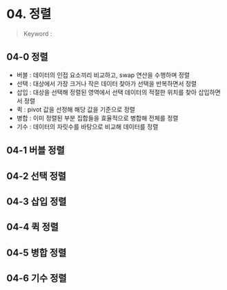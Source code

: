 # 04. 정렬
> Keyword : 

## 04-0 정렬
- 버블 : 데이터의 인접 요소끼리 비교하고, swap 연산을 수행하며 정렬
- 선택 : 대상에서 가장 크거나 작은 데이터 찾아가 선택을 반복하면서 정렬
- 삽입 : 대상을 선택해 정렬된 영역에서 선택 데이터의 적절한 위치를 찾아 삽입하면서 정렬
- 퀵 : pivot 값을 선정해 해당 값을 기준으로 정렬
- 병합 : 이미 정렬된 부분 집합들을 효율적으로 병합해 전체를 정렬
- 기수 : 데이터의 자릿수를 바탕으로 비교해 데이터를 정렬

## 04-1 버블 정렬
## 04-2 선택 정렬
## 04-3 삽입 정렬
## 04-4 퀵 정렬
## 04-5 병합 정렬
## 04-6 기수 정렬


